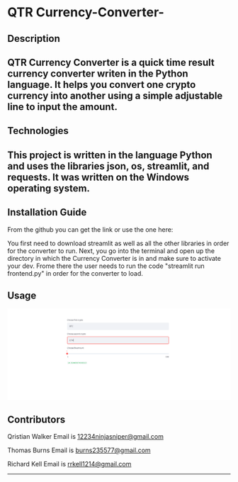 # QTR Currency-Converter-

## Description

QTR Currency Converter  is a quick time result currency converter writen in the Python language. It helps you convert one crypto currency into another using a simple adjustable line to input the amount.
---


## Technologies

This project is written in the language Python and uses the libraries json, os, streamlit, and requests. It was written on the Windows operating system.
---

## Installation Guide


From the github you can get the link or use the one here:



You first need to download streamlit as well as all the other libraries in order for the converter to run. Next, you go into the terminal and open up the directory in which the Currency Converter is in and make sure to activate your dev. Frome there the user needs to run the code "streamlit run frontend.py" in order for the converter to load.


## Usage

![Currency Converter](https://github.com/tb7x/Currency-Converter-/blob/main/Thomas%20QTR%20Project/Currency%20Converter%20Pic.PNG)




## Contributors
 
Qristian Walker
Email is 12234ninjasniper@gmail.com

Thomas Burns
Email is burns235577@gmail.com

Richard Kell
Email is rrkell1214@gmail.com

---
